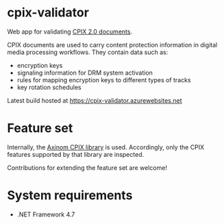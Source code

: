 # cpix-validator

Web app for validating [CPIX 2.0 documents](http://dashif.org/guidelines/).

CPIX documents are used to carry content protection information in digital media processing workflows. They contain data such as:

* encryption keys
* signaling information for DRM system activation
* rules for mapping encryption keys to different types of tracks
* key rotation schedules

Latest build hosted at https://cpix-validator.azurewebsites.net

# Feature set

Internally, the [Axinom CPIX library](https://github.com/Axinom/cpix) is used. Accordingly, only the CPIX features supported by that library are inspected.

Contributions for extending the feature set are welcome!

# System requirements

* .NET Framework 4.7
